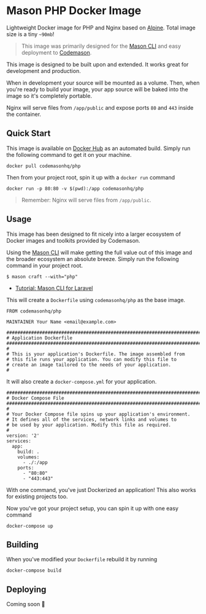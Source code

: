 # Mason PHP Docker Image

Lightweight Docker image for PHP and Nginx based on [Alpine](http://alpinelinux.org/). Total image size is a tiny `~90mb`!

> This image was primarily designed for the [Mason CLI](https://github.com/codemasonhq/mason-cli) and easy deployment to [Codemason](http://mason.ci). 


This image is designed to be built upon and extended. It works great for development and production.

When in development your source will be mounted as a volume. Then, when you're ready to build your image, your app source will be baked into the image so it's completely portable. 

Nginx will serve files from `/app/public` and expose ports `80` and `443` inside the container.

## Quick Start
This image is available on [Docker Hub](https://hub.docker.com/r/codemasonhq/php) as an automated build. Simply run the following command to get it on your machine. 
```
docker pull codemasonhq/php
```

Then from your project root, spin it up with a `docker run` command
```
docker run -p 80:80 -v $(pwd):/app codemasonhq/php
```

> Remember: Nginx will serve files from `/app/public`.

## Usage 
This image has been designed to fit nicely into a larger ecosystem of Docker images and toolkits provided by Codemason. 

Using the [Mason CLI](http://mason.ci/docs/mason-cli) will make getting the full value out of this image and the broader ecosystem an absolute breeze. Simply run the following command in your project root.
```
$ mason craft --with="php"
```
  - [Tutorial: Mason CLI for Laravel](#)


This will create a `Dockerfile` using `codemasonhq/php` as the base image.
```
FROM codemasonhq/php

MAINTAINER Your Name <email@example.com>

###########################################################################
# Application Dockerfile
###########################################################################
#
# This is your application's Dockerfile. The image assembled from
# this file runs your application. You can modify this file to
# create an image tailored to the needs of your application. 
#
```

It will also create a `docker-compose.yml` for your application.
```
###########################################################################
# Docker Compose File
###########################################################################
#
# Your Docker Compose file spins up your application's environment.
# It defines all of the services, network links and volumes to
# be used by your application. Modify this file as required.
#
version: '2'
services:
  app:
    build: . 
    volumes:
      - ./:/app
    ports:
      - "80:80"
      - "443:443"
```

With one command, you've just Dockerized an application! This also works for existing projects too.

Now you've got your project setup, you can spin it up with one easy command
```
docker-compose up
```


## Building
When you've modified your `Dockerfile` rebuild it by running 
```
docker-compose build 
```

## Deploying
Coming soon 🚀
